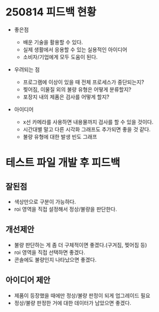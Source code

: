 # 250814 피드백 현황

- 좋은점
    - 배운 기술을 활용할 수 있다.
    - 실제 생활에서 응용할 수 있는 실용적인 아이디어
    - 소비자/기업에게 모두 도움이 된다.

- 우려되는 점
    - 프로그램에 이상이 있을 때 전체 프로세스가 중단되는지?
    - 찢어짐, 이물질 외의 불량 유형은 어떻게 분류할지?
    - 포장지 내의 제품은 검사를 어떻게 할지?

- 아이디어
    - x선 카메라를 사용하면 내용물까지 검사를 할 수 있을 것이다.
    - 시간대별 말고 다른 시각화 그래프도 추가되면 좋을 것 같다.
    - 불량 유형에 대한 발생 빈도 그래프

# 테스트 파일 개발 후 피드백

## 잘된점
- 색상만으로 구분이 가능하다.
- roi 영역을 직접 설정해서 정상/불량을 판단한다.

## 개선제안
- 불량 판단하는 게 좀 더 구체적이면 좋겠다.(구겨짐, 찢어짐 등)
- roi 영역을 직접 선택하면 좋겠다.
- 콘솔에도 불량인지 나타났으면 좋겠다.


## 아이디어 제안
- 제품이 등장했을 때에만 정상/불량 판정이 되게 업그레이드 필요
- 정상/불량 판정한 거에 대한 데이터가 남았으면 좋겠다.